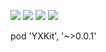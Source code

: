 ![](https://img.shields.io/badge/Pod-v1.0.0以上-blue.svg)
![](https://img.shields.io/badge/iOS-v8.0以上-red.svg)
![](https://img.shields.io/badge/language-OC/Swift-orange.svg)
![](https://img.shields.io/badge/QQ-1105938518-orange.svg)

pod 'YXKit', '~>0.0.1'



